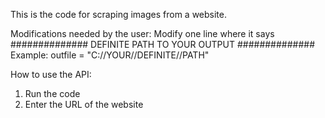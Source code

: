 This is the code for scraping images from a website.

Modifications needed by the user:
Modify one line where it says ############## DEFINITE PATH TO YOUR OUTPUT ##############
Example:
outfile = "C://YOUR//DEFINITE//PATH"

How to use the API:
1. Run the code
2. Enter the URL of the website
